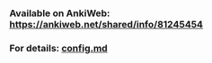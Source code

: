 ### Available on AnkiWeb: https://ankiweb.net/shared/info/81245454
### For details: [config.md](./config.md)
